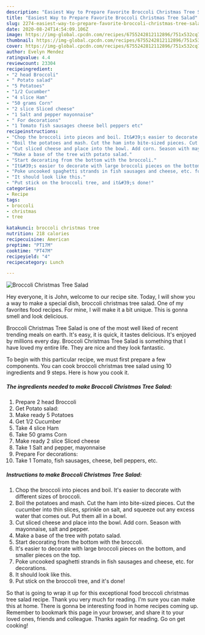 ```yaml
---
description: "Easiest Way to Prepare Favorite Broccoli Christmas Tree Salad"
title: "Easiest Way to Prepare Favorite Broccoli Christmas Tree Salad"
slug: 2274-easiest-way-to-prepare-favorite-broccoli-christmas-tree-salad
date: 2020-08-24T14:54:09.106Z
image: https://img-global.cpcdn.com/recipes/6755242812112896/751x532cq70/broccoli-christmas-tree-salad-recipe-main-photo.jpg
thumbnail: https://img-global.cpcdn.com/recipes/6755242812112896/751x532cq70/broccoli-christmas-tree-salad-recipe-main-photo.jpg
cover: https://img-global.cpcdn.com/recipes/6755242812112896/751x532cq70/broccoli-christmas-tree-salad-recipe-main-photo.jpg
author: Evelyn Mendez
ratingvalue: 4.4
reviewcount: 23304
recipeingredient:
- "2 head Broccoli"
- " Potato salad"
- "5 Potatoes"
- "1/2 Cucumber"
- "4 slice Ham"
- "50 grams Corn"
- "2 slice Sliced cheese"
- "1 Salt and pepper mayonnaise"
- " For decorations"
- "1 Tomato fish sausages cheese bell peppers etc"
recipeinstructions:
- "Chop the broccoli into pieces and boil. It&#39;s easier to decorate with different sizes of broccoli."
- "Boil the potatoes and mash. Cut the ham into bite-sized pieces. Cut the cucumber into thin slices, sprinkle on salt, and squeeze out any excess water that comes out. Put them all in a bowl."
- "Cut sliced cheese and place into the bowl. Add corn. Season with mayonnaise, salt and pepper."
- "Make a base of the tree with potato salad."
- "Start decorating from the bottom with the broccoli."
- "It&#39;s easier to decorate with large broccoli pieces on the bottom, and smaller pieces on the top."
- "Poke uncooked spaghetti strands in fish sausages and cheese, etc. for decorations."
- "It should look like this."
- "Put stick on the broccoli tree, and it&#39;s done!"
categories:
- Recipe
tags:
- broccoli
- christmas
- tree

katakunci: broccoli christmas tree 
nutrition: 218 calories
recipecuisine: American
preptime: "PT17M"
cooktime: "PT47M"
recipeyield: "4"
recipecategory: Lunch

---
```



![Broccoli Christmas Tree Salad](https://img-global.cpcdn.com/recipes/6755242812112896/751x532cq70/broccoli-christmas-tree-salad-recipe-main-photo.jpg)

Hey everyone, it is John, welcome to our recipe site. Today, I will show you a way to make a special dish, broccoli christmas tree salad. One of my favorites food recipes. For mine, I will make it a bit unique. This is gonna smell and look delicious.

Broccoli Christmas Tree Salad is one of the most well liked of recent trending meals on earth. It's easy, it is quick, it tastes delicious. It's enjoyed by millions every day. Broccoli Christmas Tree Salad is something that I have loved my entire life. They are nice and they look fantastic.




To begin with this particular recipe, we must first prepare a few components. You can cook broccoli christmas tree salad using 10 ingredients and 9 steps. Here is how you cook it.

<!--inarticleads1-->

##### The ingredients needed to make Broccoli Christmas Tree Salad:

1. Prepare 2 head Broccoli
1. Get  Potato salad:
1. Make ready 5 Potatoes
1. Get 1/2 Cucumber
1. Take 4 slice Ham
1. Take 50 grams Corn
1. Make ready 2 slice Sliced cheese
1. Take 1 Salt and pepper, mayonnaise
1. Prepare  For decorations:
1. Take 1 Tomato, fish sausages, cheese, bell peppers, etc.




<!--inarticleads2-->

##### Instructions to make Broccoli Christmas Tree Salad:

1. Chop the broccoli into pieces and boil. It&#39;s easier to decorate with different sizes of broccoli.
1. Boil the potatoes and mash. Cut the ham into bite-sized pieces. Cut the cucumber into thin slices, sprinkle on salt, and squeeze out any excess water that comes out. Put them all in a bowl.
1. Cut sliced cheese and place into the bowl. Add corn. Season with mayonnaise, salt and pepper.
1. Make a base of the tree with potato salad.
1. Start decorating from the bottom with the broccoli.
1. It&#39;s easier to decorate with large broccoli pieces on the bottom, and smaller pieces on the top.
1. Poke uncooked spaghetti strands in fish sausages and cheese, etc. for decorations.
1. It should look like this.
1. Put stick on the broccoli tree, and it&#39;s done!




So that is going to wrap it up for this exceptional food broccoli christmas tree salad recipe. Thank you very much for reading. I'm sure you can make this at home. There is gonna be interesting food in home recipes coming up. Remember to bookmark this page in your browser, and share it to your loved ones, friends and colleague. Thanks again for reading. Go on get cooking!
